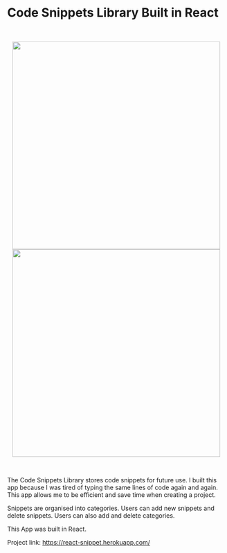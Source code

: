 # Code Snippets Library Built in React



 </br>
  

<p float="left" align="center">
 

  <img src="https://user-images.githubusercontent.com/31895990/125774708-11de431a-0ee3-4024-b487-0882b9f6fd7e.png" width="480"/>
  <img src="https://user-images.githubusercontent.com/31895990/125788054-693f0130-b62f-4d96-9753-f8d7bf8f3bd8.png" width="480"/>
</p>
  
</br>

 

The Code Snippets Library stores code snippets for future use. I built this app because I was tired of typing the same lines of code again and again. This app allows me to be efficient and save time when creating a project.

Snippets are organised into categories. Users can add new snippets and delete snippets. Users can also add and delete categories.

This App was built in React. 

Project link: 
https://react-snippet.herokuapp.com/

